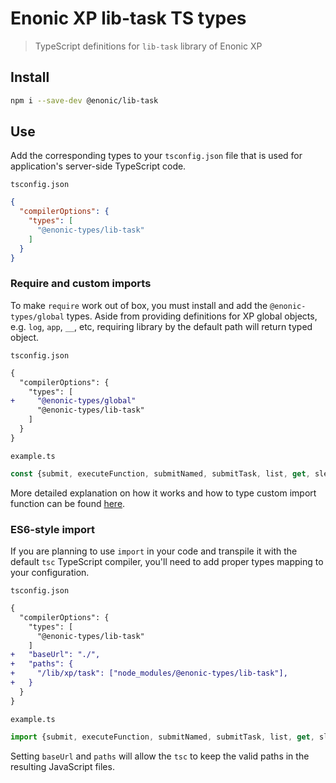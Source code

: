 # Enonic XP lib-task TS types

> TypeScript definitions for `lib-task` library of Enonic XP

## Install

```bash
npm i --save-dev @enonic/lib-task
```

## Use

Add the corresponding types to your `tsconfig.json` file that is used for application's server-side TypeScript code.

`tsconfig.json`

```json
{
  "compilerOptions": {
    "types": [
      "@enonic-types/lib-task"
    ]
  }
}
```

### Require and custom imports

To make `require` work out of box, you must install and add the `@enonic-types/global` types. Aside from providing definitions for XP global
objects, e.g. `log`, `app`, `__`, etc, requiring library by the default path will return typed object.

`tsconfig.json`

```diff
{
  "compilerOptions": {
    "types": [
+     "@enonic-types/global"
      "@enonic-types/lib-task"
    ]
  }
}
```

`example.ts`

```ts
const {submit, executeFunction, submitNamed, submitTask, list, get, sleep, progress, isRunning} = require('/lib/xp/task');
```

More detailed explanation on how it works and how to type custom import function can be
found [here](https://github.com/enonic/xp/tree/master/modules/lib/typescript/README.md).

### ES6-style import

If you are planning to use `import` in your code and transpile it with the default `tsc` TypeScript compiler, you'll need to add proper
types mapping to your configuration.

`tsconfig.json`

```diff
{
  "compilerOptions": {
    "types": [
      "@enonic-types/lib-task"
    ]
+   "baseUrl": "./",
+   "paths": {
+     "/lib/xp/task": ["node_modules/@enonic-types/lib-task"],
+   }
  }
}
```

`example.ts`

```ts
import {submit, executeFunction, submitNamed, submitTask, list, get, sleep, progress, isRunning} from '/lib/xp/task';
```

Setting `baseUrl` and `paths` will allow the `tsc` to keep the valid paths in the resulting JavaScript files.
